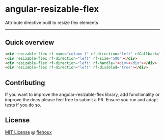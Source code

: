 # angular-resizable-flex

Attribute directive built to resize flex elements

---

## Quick overview

```html
<div resizable-flex rf-name="column-1" rf-direction="left" rfCallback="callback(rfObj)"></div>
<div resizable-flex rf-direction="left" rf-size="500"></div>
<div resizable-flex rf-direction="left" rf-handle="<div></div"></div>
<div resizable-flex rf-direction="left" rf-disabled="true"></div>
```

## Contributing

If you want to improve the angular-resizable-flex library, add functionality or improve the docs please feel free to submit a PR. Ensure you run and adapt tests if you do so.

## License

[MIT License](LICENSE) @ [flehoux](github.com/flehoux)

